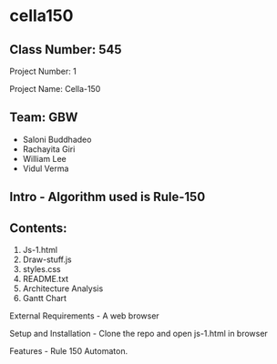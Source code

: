 # cella150

Class Number: 545
-----------------

Project Number: 1

Project Name: Cella-150

Team: GBW
---------

- Saloni Buddhadeo
- Rachayita Giri
- William Lee
- Vidul Verma

Intro - Algorithm used is Rule-150
-----

Contents:
---------
  1. Js-1.html
  2. Draw-stuff.js
  3. styles.css
  4. README.txt
  5. Architecture Analysis
  6. Gantt Chart
  
External Requirements - A web browser

Setup and Installation - Clone the repo and open js-1.html in browser

Features - Rule 150 Automaton.

